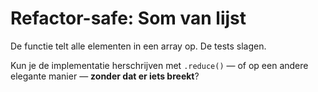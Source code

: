 # Refactor-safe: Som van lijst

De functie telt alle elementen in een array op. De tests slagen.

Kun je de implementatie herschrijven met `.reduce()` — of op een andere elegante manier — **zonder dat er iets breekt**?
